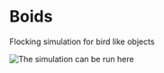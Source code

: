 # Boids
Flocking simulation for bird like objects  

![The simulation can be run here](https://v1nam.me/boids)
